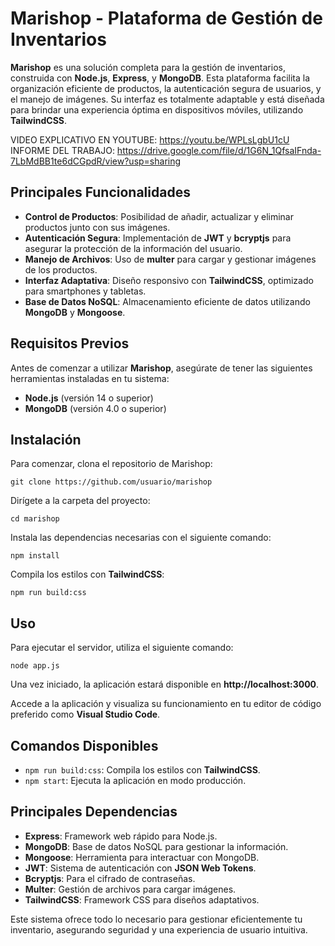 # Marishop - Plataforma de Gestión de Inventarios

**Marishop** es una solución completa para la gestión de inventarios, construida con **Node.js**, **Express**, y **MongoDB**. Esta plataforma facilita la organización eficiente de productos, la autenticación segura de usuarios, y el manejo de imágenes. Su interfaz es totalmente adaptable y está diseñada para brindar una experiencia óptima en dispositivos móviles, utilizando **TailwindCSS**.


VIDEO EXPLICATIVO EN YOUTUBE: https://youtu.be/WPLsLgbU1cU 
INFORME DEL TRABAJO: https://drive.google.com/file/d/1G6N_1QfsaIFnda-7LbMdBB1te6dCGpdR/view?usp=sharing

## Principales Funcionalidades

- **Control de Productos**: Posibilidad de añadir, actualizar y eliminar productos junto con sus imágenes.
- **Autenticación Segura**: Implementación de **JWT** y **bcryptjs** para asegurar la protección de la información del usuario.
- **Manejo de Archivos**: Uso de **multer** para cargar y gestionar imágenes de los productos.
- **Interfaz Adaptativa**: Diseño responsivo con **TailwindCSS**, optimizado para smartphones y tabletas.
- **Base de Datos NoSQL**: Almacenamiento eficiente de datos utilizando **MongoDB** y **Mongoose**.

## Requisitos Previos

Antes de comenzar a utilizar **Marishop**, asegúrate de tener las siguientes herramientas instaladas en tu sistema:

- **Node.js** (versión 14 o superior)
- **MongoDB** (versión 4.0 o superior)

## Instalación

Para comenzar, clona el repositorio de Marishop:

`git clone https://github.com/usuario/marishop`

Dirígete a la carpeta del proyecto:

`cd marishop`

Instala las dependencias necesarias con el siguiente comando:

`npm install`

Compila los estilos con **TailwindCSS**:

`npm run build:css`

## Uso

Para ejecutar el servidor, utiliza el siguiente comando:

`node app.js`

Una vez iniciado, la aplicación estará disponible en **http://localhost:3000**.

Accede a la aplicación y visualiza su funcionamiento en tu editor de código preferido como **Visual Studio Code**.

## Comandos Disponibles

- `npm run build:css`: Compila los estilos con **TailwindCSS**.
- `npm start`: Ejecuta la aplicación en modo producción.

## Principales Dependencias

- **Express**: Framework web rápido para Node.js.
- **MongoDB**: Base de datos NoSQL para gestionar la información.
- **Mongoose**: Herramienta para interactuar con MongoDB.
- **JWT**: Sistema de autenticación con **JSON Web Tokens**.
- **Bcryptjs**: Para el cifrado de contraseñas.
- **Multer**: Gestión de archivos para cargar imágenes.
- **TailwindCSS**: Framework CSS para diseños adaptativos.

Este sistema ofrece todo lo necesario para gestionar eficientemente tu inventario, asegurando seguridad y una experiencia de usuario intuitiva.
